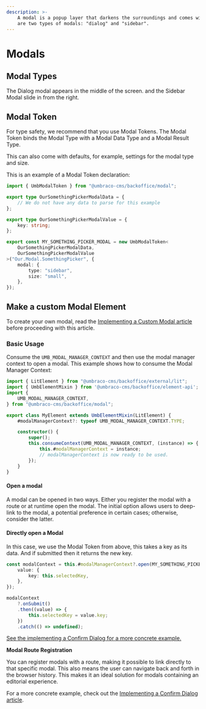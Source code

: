 ```yaml
---
description: >-
    A modal is a popup layer that darkens the surroundings and comes with a focus lock. There
    are two types of modals: "dialog" and "sidebar".
---
```


# Modals

## **Modal Types**

The Dialog modal appears in the middle of the screen. and the Sidebar Modal slide in from the right.

## Modal Token

For type safety, we recommend that you use Modal Tokens. The Modal Token binds the Modal Type with a Modal Data Type and a Modal Result Type.

This can also come with defaults, for example, settings for the modal type and size.

This is an example of a Modal Token declaration:

```ts
import { UmbModalToken } from "@umbraco-cms/backoffice/modal";

export type OurSomethingPickerModalData = {
    // We do not have any data to parse for this example
};

export type OurSomethingPickerModalValue = {
    key: string;
};

export const MY_SOMETHING_PICKER_MODAL = new UmbModalToken<
    OurSomethingPickerModalData,
    OurSomethingPickerModalValue
>("Our.Modal.SomethingPicker", {
    modal: {
        type: "sidebar",
        size: "small",
    },
});
```

## Make a custom Modal Element

To create your own modal, read the [Implementing a Custom Modal article](./custom-modals.md) before proceeding with this article.

### Basic Usage

Consume the `UMB_MODAL_MANAGER_CONTEXT` and then use the modal manager context to open a modal. This example shows how to consume the Modal Manager Context:

```ts
import { LitElement } from "@umbraco-cms/backoffice/external/lit";
import { UmbElementMixin } from '@umbraco-cms/backoffice/element-api';
import {
    UMB_MODAL_MANAGER_CONTEXT,
} from "@umbraco-cms/backoffice/modal";

export class MyElement extends UmbElementMixin(LitElement) {
    #modalManagerContext?: typeof UMB_MODAL_MANAGER_CONTEXT.TYPE;

    constructor() {
        super();
        this.consumeContext(UMB_MODAL_MANAGER_CONTEXT, (instance) => {
            this.#modalManagerContext = instance;
            // modalManagerContext is now ready to be used.
        });
    }
}
```

#### Open a modal

A modal can be opened in two ways. Either you register the modal with a route or at runtime open the modal. The initial option allows users to deep-link to the modal, a potential preference in certain cases; otherwise, consider the latter.

#### Directly open a Modal

In this case, we use the Modal Token from above, this takes a key as its data. And if submitted then it returns the new key.

```typescript
const modalContext = this.#modalManagerContext?.open(MY_SOMETHING_PICKER_MODAL, {
    value: {
        key: this.selectedKey,
    },
});

modalContext
    ?.onSubmit()
    .then((value) => {
        this.selectedKey = value.key;
    })
    .catch(() => undefined);
```

[See the implementing a Confirm Dialog for a more concrete example.](./confirm-dialog.md)

**Modal Route Registration**

You can register modals with a route, making it possible to link directly to that specific modal. This also means the user can navigate back and forth in the browser history. This makes it an ideal solution for modals containing an editorial experience.

For a more concrete example, check out the [Implementing a Confirm Dialog article](route-registration.md).
